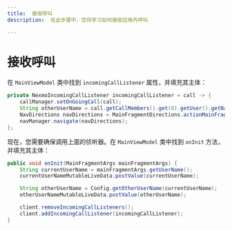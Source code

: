 ```yaml
---
title:  接收呼叫
description:  在此步骤中，您将学习如何接收应用内呼叫

---
```


接收呼叫
====

在 `MainViewModel` 类中找到 `incomingCallListener` 属性，并填充其主体：

```java
private NexmoIncomingCallListener incomingCallListener = call -> {
    callManager.setOnGoingCall(call);
    String otherUserName = call.getCallMembers().get(0).getUser().getName();
    NavDirections navDirections = MainFragmentDirections.actionMainFragmentToIncomingCallFragment(otherUserName);
    navManager.navigate(navDirections);
};
```

现在，您需要确保调用上面的侦听器。在 `MainViewModel` 类中找到 `onInit` 方法，并填充其主体：

```java
public void onInit(MainFragmentArgs mainFragmentArgs) {
    String currentUserName = mainFragmentArgs.getUserName();
    currentUserNameMutableLiveData.postValue(currentUserName);

    String otherUserName = Config.getOtherUserName(currentUserName);
    otherUserNameMutableLiveData.postValue(otherUserName);

    client.removeIncomingCallListeners();
    client.addIncomingCallListener(incomingCallListener);
}
```

